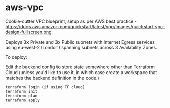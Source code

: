 # aws-vpc

Cookie-cutter VPC blueprint, setup as per AWS best practice - https://docs.aws.amazon.com/quickstart/latest/vpc/images/quickstart-vpc-design-fullscreen.png

Deploys 3x Private and 3x Public subnets with Internet Egress services using eu-west-2 (London) spanning subnets across 3 Availability Zones. 

To deploy: 

Edit the backend config to store state somewhere other than Terraform Cloud (unless you'd like to use it, in which case create a workspace that matches the backend definition in the code.)

```
terraform login (if using TF cloud)
terraform init
terraform plan
terraform apply
```